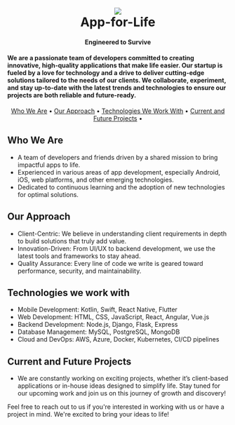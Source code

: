 <h1 align="center">
  <br>
  <a><img src="https://raw.githubusercontent.com/App-for-Life-Master/App-for-Life-Master.png"></a>
  <br>
  App-for-Life
  <br>
</h1>

<h4 align="center">Engineered to Survive</h4>

<h4 align="left">We are a passionate team of developers committed to creating innovative, high-quality applications that make life easier. Our startup is fueled by a love for technology and a drive to deliver cutting-edge solutions tailored to the needs of our clients. We collaborate, experiment, and stay up-to-date with the latest trends and technologies to ensure our projects are both reliable and future-ready.</h4>

<p align="center">
  <a href="#who-we-are">Who We Are</a> •
  <a href="#our-approach">Our Approach</a> •
  <a href="#technologies-we-work-with">Technologies We Work With</a> •
  <a href="#current-and-future-projects">Current and Future Projects</a> •
  </p>

## Who We Are

* A team of developers and friends driven by a shared mission to bring impactful apps to life.
* Experienced in various areas of app development, especially Android, iOS, web platforms, and other emerging technologies.
* Dedicated to continuous learning and the adoption of new technologies for optimal solutions.

## Our Approach

* Client-Centric: We believe in understanding client requirements in depth to build solutions that truly add value.
* Innovation-Driven: From UI/UX to backend development, we use the latest tools and frameworks to stay ahead.
* Quality Assurance: Every line of code we write is geared toward performance, security, and maintainability.

## Technologies we work with

* Mobile Development: Kotlin, Swift, React Native, Flutter
* Web Development: HTML, CSS, JavaScript, React, Angular, Vue.js
* Backend Development: Node.js, Django, Flask, Express
* Database Management: MySQL, PostgreSQL, MongoDB
* Cloud and DevOps: AWS, Azure, Docker, Kubernetes, CI/CD pipelines

## Current and Future Projects

* We are constantly working on exciting projects, whether it’s client-based applications or in-house ideas designed to simplify life. Stay tuned for our upcoming work and join us on this journey of growth and discovery!

Feel free to reach out to us if you're interested in working with us or have a project in mind. We're excited to bring your ideas to life!
